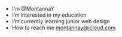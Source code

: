 - I'm @MontannaY
- I’m interested in my education 
- I’m currently learning junior web design
- How to reach me montannay@icloud.com

<!---
MontannaY/MontannaY is a ✨ special ✨ repository because its `README.md` (this file) appears on your GitHub profile.
You can click the Preview link to take a look at your changes.
--->
